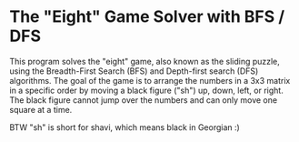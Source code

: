 # The "Eight" Game Solver with BFS / DFS 
This program solves the "eight" game, also known as the sliding puzzle, using the Breadth-First Search (BFS) and Depth-first search (DFS) algorithms. 
The goal of the game is to arrange the numbers in a 3x3 matrix in a specific order by moving a black figure ("sh") up, down, left, or right. 
The black figure cannot jump over the numbers and can only move one square at a time.

BTW "sh" is short for shavi, which means black in Georgian :)
